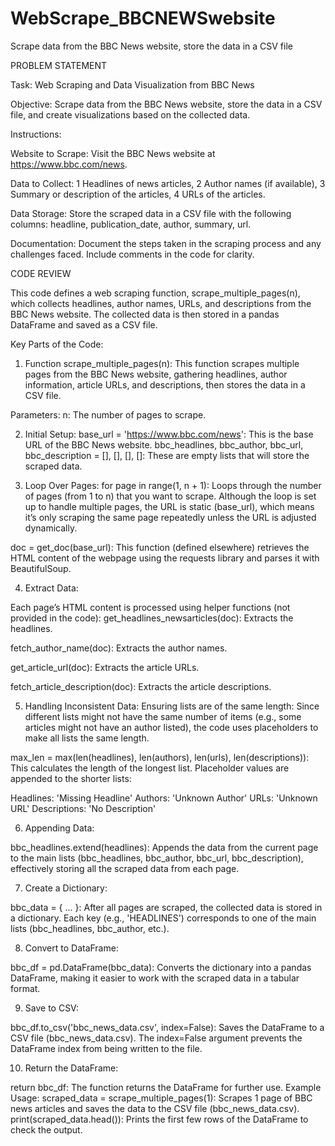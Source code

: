 # WebScrape_BBCNEWSwebsite
Scrape data from the BBC News website, store the data in a CSV file

PROBLEM STATEMENT

Task: Web Scraping and Data Visualization from BBC News

Objective: Scrape data from the BBC News website, store the data in a CSV file, and create visualizations based on the collected data.

Instructions:

Website to Scrape:
Visit the BBC News website at https://www.bbc.com/news.


Data to Collect:
1 Headlines of news articles,
2 Author names (if available),
3 Summary or description of the articles,
4 URLs of the articles.

Data Storage:
Store the scraped data in a CSV file with the following columns: headline, publication_date, author, summary, url.

Documentation:
Document the steps taken in the scraping process and any challenges faced.
Include comments in the code for clarity.


CODE REVIEW

This code defines a web scraping function, scrape_multiple_pages(n), which collects headlines, author names, URLs, and descriptions from the BBC News website. The collected data is then stored in a pandas DataFrame and saved as a CSV file.

Key Parts of the Code:
1. Function scrape_multiple_pages(n):
This function scrapes multiple pages from the BBC News website, gathering headlines, author information, article URLs, and descriptions, then stores the data in a CSV file.

Parameters:
n: The number of pages to scrape.

2. Initial Setup:
base_url = 'https://www.bbc.com/news': This is the base URL of the BBC News website.
bbc_headlines, bbc_author, bbc_url, bbc_description = [], [], [], []: These are empty lists that will store the scraped data.

3. Loop Over Pages:
for page in range(1, n + 1): Loops through the number of pages (from 1 to n) that you want to scrape. Although the loop is set up to handle multiple pages, the URL is static (base_url), which means it’s only scraping the same page repeatedly unless the URL is adjusted dynamically.

doc = get_doc(base_url): This function (defined elsewhere) retrieves the HTML content of the webpage using the requests library and parses it with BeautifulSoup.

4. Extract Data:

Each page’s HTML content is processed using helper functions (not provided in the code):
get_headlines_newsarticles(doc): Extracts the headlines.

fetch_author_name(doc): Extracts the author names.

get_article_url(doc): Extracts the article URLs.

fetch_article_description(doc): Extracts the article descriptions.

5. Handling Inconsistent Data:
Ensuring lists are of the same length: Since different lists might not have the same number of items (e.g., some articles might not have an author listed), the code uses placeholders to make all lists the same length.

max_len = max(len(headlines), len(authors), len(urls), len(descriptions)): This calculates the length of the longest list.
Placeholder values are appended to the shorter lists:

Headlines: 'Missing Headline'
Authors: 'Unknown Author'
URLs: 'Unknown URL'
Descriptions: 'No Description'

6. Appending Data:

bbc_headlines.extend(headlines): Appends the data from the current page to the main lists (bbc_headlines, bbc_author, bbc_url, bbc_description), effectively storing all the scraped data from each page.

7. Create a Dictionary:

bbc_data = { ... }: After all pages are scraped, the collected data is stored in a dictionary. Each key (e.g., 'HEADLINES') corresponds to one of the main lists (bbc_headlines, bbc_author, etc.).

8. Convert to DataFrame:

bbc_df = pd.DataFrame(bbc_data): Converts the dictionary into a pandas DataFrame, making it easier to work with the scraped data in a tabular format.

9. Save to CSV:

bbc_df.to_csv('bbc_news_data.csv', index=False): Saves the DataFrame to a CSV file (bbc_news_data.csv). The index=False argument prevents the DataFrame index from being written to the file.

10. Return the DataFrame:

return bbc_df: The function returns the DataFrame for further use.
Example Usage:
scraped_data = scrape_multiple_pages(1): Scrapes 1 page of BBC news articles and saves the data to the CSV file (bbc_news_data.csv).
print(scraped_data.head()): Prints the first few rows of the DataFrame to check the output.

